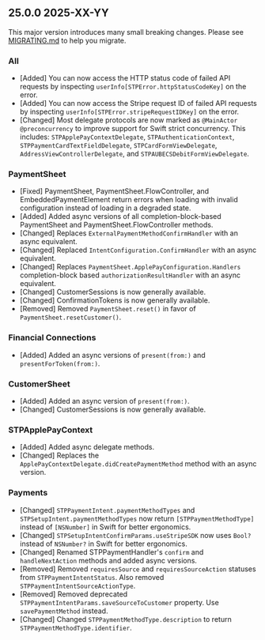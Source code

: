 ## 25.0.0 2025-XX-YY
This major version introduces many small breaking changes. Please see [MIGRATING.md](https://github.com/stripe/stripe-ios/blob/master/MIGRATING.md) to help you migrate.

### All
* [Added] You can now access the HTTP status code of failed API requests by inspecting `userInfo[STPError.httpStatusCodeKey]` on the error.
* [Added] You can now access the Stripe request ID of failed API requests by inspecting `userInfo[STPError.stripeRequestIDKey]` on the error.
* [Changed] Most delegate protocols are now marked as `@MainActor @preconcurrency` to improve support for Swift strict concurrency. This includes: `STPApplePayContextDelegate`, `STPAuthenticationContext`, `STPPaymentCardTextFieldDelegate`, `STPCardFormViewDelegate`, `AddressViewControllerDelegate`, and `STPAUBECSDebitFormViewDelegate`.

### PaymentSheet
* [Fixed] PaymentSheet, PaymentSheet.FlowController, and EmbeddedPaymentElement return errors when loading with invalid configuration instead of loading in a degraded state.
* [Added] Added async versions of all completion-block-based PaymentSheet and PaymentSheet.FlowController methods.
* [Changed] Replaces `ExternalPaymentMethodConfirmHandler` with an async equivalent.
* [Changed] Replaced `IntentConfiguration.ConfirmHandler` with an async equivalent.
* [Changed] Replaces `PaymentSheet.ApplePayConfiguration.Handlers` completion-block based `authorizationResultHandler` with an async equivalent.
* [Changed] CustomerSessions is now generally available.
* [Changed] ConfirmationTokens is now generally available.
* [Removed] Removed `PaymentSheet.reset()` in favor of `PaymentSheet.resetCustomer()`.

### Financial Connections
* [Added] Added an async versions of `present(from:)` and `presentForToken(from:)`.

### CustomerSheet
* [Added] Added an async version of `present(from:)`.
* [Changed] CustomerSessions is now generally available.

### STPApplePayContext
* [Added] Added async delegate methods.
* [Changed] Replaces the `ApplePayContextDelegate.didCreatePaymentMethod` method with an async version.

### Payments
* [Changed] `STPPaymentIntent.paymentMethodTypes` and `STPSetupIntent.paymentMethodTypes` now return `[STPPaymentMethodType]` instead of `[NSNumber]` in Swift for better ergonomics.
* [Changed] `STPSetupIntentConfirmParams.useStripeSDK` now uses `Bool?` instead of `NSNumber?` in Swift for better ergonomics.
* [Changed] Renamed STPPaymentHandler's `confirm` and `handleNextAction` methods and added async versions.
* [Removed] Removed `requiresSource` and `requiresSourceAction` statuses from `STPPaymentIntentStatus`. Also removed `STPPaymentIntentSourceActionType`.
* [Removed] Removed deprecated `STPPaymentIntentParams.saveSourceToCustomer` property. Use `savePaymentMethod` instead.
* [Changed] Changed `STPPaymentMethodType.description` to return `STPPaymentMethodType.identifier`.

